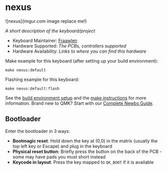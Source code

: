 # nexus

![nexus](imgur.com image replace me!)

*A short description of the keyboard/project*

* Keyboard Maintainer: [Fraawlen](https://github.com/Fraawlen)
* Hardware Supported: *The PCBs, controllers supported*
* Hardware Availability: *Links to where you can find this hardware*

Make example for this keyboard (after setting up your build environment):

    make nexus:default

Flashing example for this keyboard:

    make nexus:default:flash

See the [build environment setup](https://docs.qmk.fm/#/getting_started_build_tools) and the [make instructions](https://docs.qmk.fm/#/getting_started_make_guide) for more information. Brand new to QMK? Start with our [Complete Newbs Guide](https://docs.qmk.fm/#/newbs).

## Bootloader

Enter the bootloader in 3 ways:

* **Bootmagic reset**: Hold down the key at (0,0) in the matrix (usually the top left key or Escape) and plug in the keyboard
* **Physical reset button**: Briefly press the button on the back of the PCB - some may have pads you must short instead
* **Keycode in layout**: Press the key mapped to `QK_BOOT` if it is available



